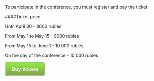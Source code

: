 To participate in the conference, you must register and pay the ticket. 

####Ticket price

Until April 30 - 8000 rubles

From May 1 to May 15 - 9000 rubles

From May 15 to June 1 - 10 000 rubles

On the day of the conference - 10 000 rubles

<a class="epts-cb" target="_blank" href="https://pycon.ticketforevent.com/en/">Buy tickets</a><style type="text/css">.epts-cb{font-family:Arial !important; display:inline-block !important; zoom:1 !important; border-radius:5px !important; -moz-border-radius:5px !important; -webkit-border-radius:5px !important; border-style:solid !important; border-width:1px !important; text-decoration:none !important; font-weight:bold !important; line-height:1 !important;color:#f8f8f8 !important; box-shadow: 0 0 0 1px rgba(255, 255, 255, 0.8) inset; text-shadow:0 -1px 0 rgba(0,0,0,.2) !important; text-decoration:none; background-color:#80a048 !important; border-color:#4DA90F !important; background-clip: padding !important; background-image: -moz-linear-gradient(top, #93ED43, #80a048) !important; background-image: -webkit-gradient(linear,left top,left bottom,color-stop(0, #93ED43),color-stop(1, #80a048)) !important; background-image: -webkit-linear-gradient(#93ED43, #80a048) !important; background-image: -o-linear-gradient(top, #93ED43, #80a048) !important; background-image: linear-gradient(top, #93ED43, #80a048) !important; filter: progid:DXImageTransform.Microsoft.gradient(startColorStr='#93ED43', EndColorStr='#80a048' ) !important;font-size: 16px !important; padding: 13px 20px !important;} .epts-cb:hover, .epts-cb:focus{border-color:#4DA90F !important; color:#fff !important; background-color:#709038 !important; box-shadow: 0 0 0 1px #fff inset, 0 0 0 2px rgba(100, 200, 50, 0.3);}</style>
